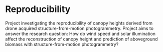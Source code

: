 # Reproducibility
Project investigating the reproducibility of canopy heights derived from drone acquired structure-from-motion photogrammetry.
Project aims to answer the research question:
How do wind speed and solar illumination affect the reconstruction of canopy height and prediction of aboveground biomass with structure-from-motion photogrammetry?  
